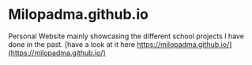 # Milopadma.github.io
Personal Website mainly showcasing the different school projects I have done in the past.
[have a look at it here https://milopadma.github.io/](https://milopadma.github.io/)

